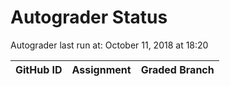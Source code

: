 # Autograder Status
Autograder last run at: October 11, 2018 at 18:20

| GitHub ID | Assignment | Graded Branch |
|-----------|------------|---------------|
